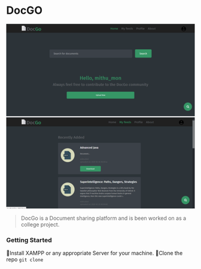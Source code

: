 # DocGO
![](miscellaneous/screenshot.png)
![](miscellaneous/screenshot2.png)

> DocGo is a Document sharing platform and is been worked on as a college project.

### Getting Started

🔹Install XAMPP or any appropriate Server for your machine.
🔹Clone the repo
<code>git clone </code>

